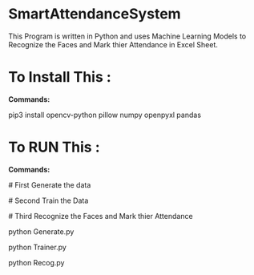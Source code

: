 # SmartAttendanceSystem
This Program is written in Python and uses Machine Learning Models to Recognize the Faces and Mark thier Attendance in Excel Sheet.
<p>
<p><h1> To Install This :</h1>
<p><b>Commands:</b>
<p>pip3 install opencv-python pillow numpy openpyxl pandas
<p>
<p><h1> To RUN This :</h1>
<p><b>Commands:</b>
<p># First Generate the data
<p># Second Train the Data
<p># Third Recognize the Faces and Mark thier Attendance
<p>
<p>python Generate.py
<p>python Trainer.py
<p>python Recog.py


